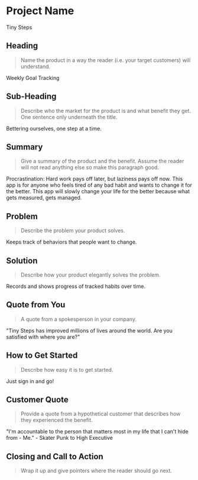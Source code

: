 # Project Name #

  Tiny Steps
 
## Heading ##
  > Name the product in a way the reader (i.e. your target customers) will understand.

  Weekly Goal Tracking

## Sub-Heading ##
  > Describe who the market for the product is and what benefit they get. One sentence only underneath the title.

  Bettering ourselves, one step at a time.

## Summary ##
  > Give a summary of the product and the benefit. Assume the reader will not read anything else so make this paragraph good.

  Procrastination: Hard work pays off later, but laziness pays off now.  This app is for anyone who feels tired of any bad habit and wants to change it for the better.  This app will slowly change your life for the better because what gets measured, gets managed.

## Problem ##
  > Describe the problem your product solves.

  Keeps track of behaviors that people want to change.

## Solution ##
  > Describe how your product elegantly solves the problem.

  Records and shows progress of tracked habits over time.

## Quote from You ##
  > A quote from a spokesperson in your company.

  "Tiny Steps has improved millions of lives around the world.  Are you satisfied with where you are?"

## How to Get Started ##
  > Describe how easy it is to get started.

  Just sign in and go!

## Customer Quote ##
  > Provide a quote from a hypothetical customer that describes how they experienced the benefit.

  "I'm accountable to the person that matters most in my life that I can't hide from - Me." - Skater Punk to High Executive

## Closing and Call to Action ##
  > Wrap it up and give pointers where the reader should go next.
